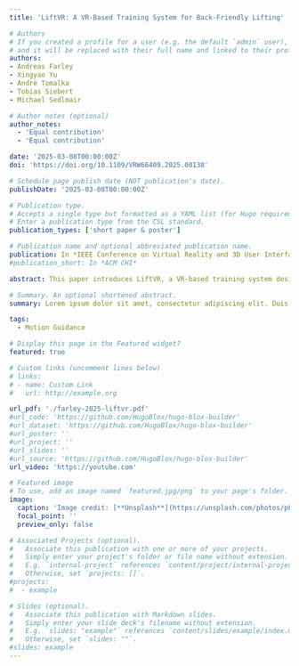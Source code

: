 ```yaml
---
title: 'LiftVR: A VR-Based Training System for Back-Friendly Lifting'

# Authors
# If you created a profile for a user (e.g. the default `admin` user), write the username (folder name) here
# and it will be replaced with their full name and linked to their profile.
authors:
- Andreas Farley
- Xingyao Yu
- André Tomalka
- Tobias Siebert
- Michael Sedlmair

# Author notes (optional)
author_notes:
  - 'Equal contribution'
  - 'Equal contribution'

date: '2025-03-08T00:00:00Z'
doi: 'https://doi.org/10.1109/VRW66409.2025.00138'

# Schedule page publish date (NOT publication's date).
publishDate: '2025-03-08T00:00:00Z'

# Publication type.
# Accepts a single type but formatted as a YAML list (for Hugo requirements).
# Enter a publication type from the CSL standard.
publication_types: ['short paper & poster']

# Publication name and optional abbreviated publication name.
publication: In *IEEE Conference on Virtual Reality and 3D User Interfaces Abstracts and Workshops (IEEE VRW)*
#publication_short: In *ACM CHI*

abstract: This paper introduces LiftVR, a VR-based training system designed to support back-friendly deadlift practice. The system integrates two feedforward guidance methods:'skeleton,' which provides detailed posture replication, and 'zone,' which offers simplified, symmetrical visualizations to reduce cognitive load. Additionally, post-training feedback visualizations—such as motion replay, joint path analysis, and performance scoring—help users identify and correct movement errors. A user study revealed that the 'zone' method reduced cognitive effort and enabled participants to understand movements more quickly, albeit with slightly lower postural accuracy compared to the 'skeleton' method. Furthermore, post-training feedback was observed to disrupt muscle memory formation during intensive sessions. Nonetheless, participants’ performance across all experimental conditions, regardless of the feedforward method or feedback mode, showed significant improvement compared to their baseline. These findings underscore LiftVR’s potential as an effective and safe training tool for back-friendly lifting practices.

# Summary. An optional shortened abstract.
summary: Lorem ipsum dolor sit amet, consectetur adipiscing elit. Duis posuere tellus ac convallis placerat. Proin tincidunt magna sed ex sollicitudin condimentum.

tags:
  - Motion Guidance

# Display this page in the Featured widget?
featured: true

# Custom links (uncomment lines below)
# links:
# - name: Custom Link
#   url: http://example.org

url_pdf: './farley-2025-liftvr.pdf'
#url_code: 'https://github.com/HugoBlox/hugo-blox-builder'
#url_dataset: 'https://github.com/HugoBlox/hugo-blox-builder'
#url_poster: ''
#url_project: ''
#url_slides: ''
#url_source: 'https://github.com/HugoBlox/hugo-blox-builder'
url_video: 'https://youtube.com'

# Featured image
# To use, add an image named `featured.jpg/png` to your page's folder.
image:
  caption: 'Image credit: [**Unsplash**](https://unsplash.com/photos/pLCdAaMFLTE)'
  focal_point: ''
  preview_only: false

# Associated Projects (optional).
#   Associate this publication with one or more of your projects.
#   Simply enter your project's folder or file name without extension.
#   E.g. `internal-project` references `content/project/internal-project/index.md`.
#   Otherwise, set `projects: []`.
#projects:
#  - example

# Slides (optional).
#   Associate this publication with Markdown slides.
#   Simply enter your slide deck's filename without extension.
#   E.g. `slides: "example"` references `content/slides/example/index.md`.
#   Otherwise, set `slides: ""`.
#slides: example
---
```


<!-- {{% callout note %}}
Click the _Cite_ button above to demo the feature to enable visitors to import publication metadata into their reference management software.
{{% /callout %}}

{{% callout note %}}
Create your slides in Markdown - click the _Slides_ button to check out the example.
{{% /callout %}}

Add the publication's **full text** or **supplementary notes** here. You can use rich formatting such as including [code, math, and images](https://docs.hugoblox.com/content/writing-markdown-latex/). -->

